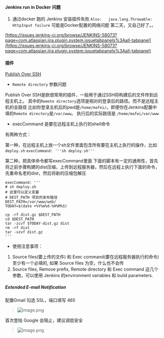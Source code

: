 #### Jenkins run in Docker 问题
1. 通过docker 跑的 Jenkins 安装插件失败 `Also:   java.lang.Throwable: HttpInput failure`
可能是Docker配置的网络问题
第二天，又自己好了。。

[https://issues.jenkins-ci.org/browse/JENKINS-58073?page=com.atlassian.jira.plugin.system.issuetabpanels%3Aall-tabpanel](https://issues.jenkins-ci.org/browse/JENKINS-58073?page=com.atlassian.jira.plugin.system.issuetabpanels%3Aall-tabpanel)

#### 插件

[Publish Over SSH](https://wiki.jenkins.io/display/JENKINS/Publish+Over+SSH+Plugin) 

* `Remote directory` 参数问题

Publish Over SSH是款很常用的插件，一般用于通过SSH将构建后的文件传到远程主机上。
其中的`Remote directory`选项是相对的登录后的路径。而不是远程主机的全路径
比如你登录主机后的pwd是`/home/mafei/`。即便你在Jenkins配置中填的`Remote directory`是`/var/www`。
执行后的实际路径是 `/home/mafei/var/www`

* execCommand 是要在远程主机上执行的shell命令

有两种方式：

第一种，在远程主机上放一个sh文件里面包含所有要在主机上执行的操作，比如`deploy.sh`
`execCommand: '''sh deploy.sh''' `

第二种，把具体命令都写execCommand里面
下面的脚本有一定的通用性，首先将之前步骤构建的dist压缩，上传到远程服务器，然后在远程上执行下面的命令，先重命名老的dist，然后将新的压缩包解压
```
execCommand: '''
# sh deploy.sh
# 这里可以定义变量
# DEST_PATH 项目的发布路径
DEST_PATH=/var/www/web/
TODAY=$(date +%Y%m%d-%H%M%S)

cp -rf dist.gz $DEST_PATH
cd $DEST_PATH
tar -zcvf $TODAY-dist.gz dist
rm -rf dist
tar -xzvf dist.gz
'''
```

* 使用注意事项：
1. Source files(要上传的文件) 和 Exec command(要在远程服务器执行的命令) 至少有一个必填的,
如果 Source files 为空，什么也不会传
2. Source files, Remove prefix, Remote directory 和 Exec command  这几个参数，可以使用 Jenkins  的environment variables 和 build parameters.

##### Extended E-mail Notification

配置Gmail
勾选 SSL，端口填写 465
> ![image.png](https://upload-images.jianshu.io/upload_images/71414-5252e11e4087c7c5.png?imageMogr2/auto-orient/strip%7CimageView2/2/w/1240)

首次登陆 Google 会阻止，建议调低安全
> ![image.png](https://upload-images.jianshu.io/upload_images/71414-c3f6ff50feddb0c8.png?imageMogr2/auto-orient/strip%7CimageView2/2/w/1240)
